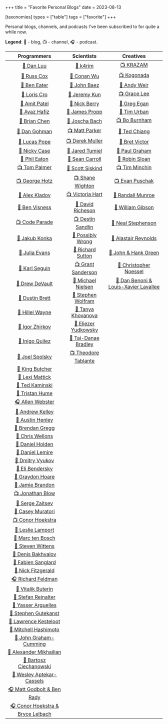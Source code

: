+++
title = "Favorite Personal Blogs"
date = 2023-08-13

[taxonomies]
types = ["table"]
tags = ["favorite"]
+++

Personal blogs, channels, and podcasts I've been subscribed to for quite a while now.

<!-- more -->

**Legend**: 💭 - blog, 📺 - channel, 🎧 - podcast.

|                              Programmers                              |                               Scientists                               |                             Creatives                              |
|:---------------------------------------------------------------------:|:----------------------------------------------------------------------:|:------------------------------------------------------------------:|
|             [💭 Dan Luu](https://www.patreon.com/danluu)              |                 [💭 k4rim](https://scientific.place/)                  |        [📺 KRAZAM](https://www.youtube.com/@KRAZAM/videos)         |
|               [💭 Russ Cox](https://research.swtch.com)               |                  [💭 Conan Wu](https://conanwu.com/)                   |            [📺 Kogonada](https://kogonada.com/archive)             |
|           [💭 Ben Eater](https://www.youtube.com/@BenEater)           |       [💭 John Baez](https://math.ucr.edu/home/baez/README.html)       |            [💭 Andy Weir](https://andyweirauthor.com/)             |
|               [💭 Loris Cro](https://kristoff.it/blog/)               |                 [💭 Jeremy Kun](https://jeremykun.com)                 |   [📺 Grace Lee](https://www.youtube.com/@WhatsSoGreatAboutThat)   |
|             [💭 Amit Patel](https://amitp.blogspot.com/)              |          [💭 Nick Berry](https://datagenetics.com/blog.html)           | [💭 Greg Egan](https://www.gregegan.net/BIBLIOGRAPHY/Online.html)  |
|                [💭 Ayaz Hafiz](https://ayazhafiz.com)                 |          [💭 James Propp](https://mathenchant.wordpress.com/)          |          [💭 Tim Urban](https://waitbutwhy.com/archive/)           |
|              [💭 Brian Chen](https://blog.vero.site/all)              |                    [💭 Joscha Bach](http://bach.ai)                    |        [📺 Bo Burnham](https://www.youtube.com/@boburnham)         |
|           [💭 Dan Gohman](https://blog.sunfishcode.online/)           |        [📺 Matt Parker](https://www.youtube.com/@standupmaths)         | [💭 Ted Chiang](https://www.newyorker.com/contributors/ted-chiang) |
|               [💭 Lucas Pope](https://www.dukope.com/)                |         [📺 Derek Muller](https://www.youtube.com/@veritasium)         |              [💭 Bret Victor](http://worrydream.com)               |
|                  [💭 Nicky Case](https://ncase.me/)                   |         [💭 Jared Tumiel](https://jaredtumiel.github.io/blog/)         |       [💭 Paul Graham](http://paulgraham.com/articles.html)        |
|             [💭 Phil Eaton](https://notes.eatonphil.com)              |        [💭 Sean Carroll](https://www.preposterousuniverse.com/)        |           [💭 Robin Sloan](https://www.robinsloan.com/)            |
|         [📺 Tom Palmer](https://www.youtube.com/@contextfree)         |        [💭 Scott Siskind](https://astralcodexten.substack.com)         |       [📺 Tim Minchin](https://www.youtube.com/@TimMinchin)        |
|       [📺 George Hotz](https://www.youtube.com/@geohotarchive)        |       [📺 Shane Wighton](https://www.youtube.com/@StuffMadeHere)       |      [📺 Evan Puschak](https://www.youtube.com/@Nerdwriter1)       |
|              [💭 Alex Kladov](https://matklad.github.io)              |           [📺 Victoria Hart](https://www.youtube.com/Vihart)           |           [💭 Randall Munroe](https://xkcd.com/archive/)           |
|                [💭 Ben Visness](https://bvisness.me/)                 |  [💭 David Richeson](https://divisbyzero.com/blog-division-by-zero/)   |        [💭 William Gibson](https://williamgibsonbooks.com/)        |
|         [📺 Code Parade](https://www.youtube.com/@CodeParade)         |     [📺 Destin Sandlin](https://www.youtube.com/@smartereveryday)      |       [💭 Neal Stephenson](https://www.nealstephenson.com/)        |
|              [💭 Jakub Konka](http://www.jakubkonka.com)              |        [💭 Possibly Wrong](https://possiblywrong.wordpress.com)        |     [💭 Alastair Reynolds](https://www.alastairreynolds.com/)      |
|                   [💭 Julia Evans](https://jvns.ca)                   |          [💭 Richard Sutton](http://www.incompleteideas.net)           |         [💭 John & Hank Green](https://nerdfighteria.com)          |
|             [💭 Karl Seguin](https://www.openmymind.net/)             |       [📺 Grant Sanderson](https://www.youtube.com/@3blue1brown)       |       [💭 Christopher Noessel](https://scifiinterfaces.com)        |
|              [💭 Drew DeVault](https://drewdevault.com)               |           [💭 Michael Nielsen](https://michaelnielsen.org/)            |   [💭 Dan Benoni & Louis-Xavier Lavallee](https://growth.design)   |
|              [💭 Dustin Brett](https://dustinbrett.com/)              | [💭 Stephen Wolfram](https://writings.stephenwolfram.com/all-by-date/) |                                                                    |
|   [💭 Hillel Wayne](https://buttondown.email/hillelwayne/archive/)    |         [💭 Tanya Khovanova](https://www.tanyakhovanova.com/)          |                                                                    |
|           [💭 Igor Zhirkov](https://rubber-duck-typing.com)           |       [💭 Eliezer Yudkowsky](https://www.yudkowsky.net/sitemap/)       |                                                                    |
|              [💭 Inigo Quilez](https://iquilezles.org/)               |      [💭 Tai-Danae Bradley](https://www.math3ma.com/categories/)       |                                                                    |
|          [💭 Joel Spolsky](https://www.joelonsoftware.com/)           |    [📺 Theodore Tablante](https://www.youtube.com/@BranchEducation)    |                                                                    |
|                 [💭 King Butcher](https://kprotty.me)                 |                                                                        |                                                                    |
|            [💭 Lexi Mattick](https://kognise.dev/writing)             |                                                                        |                                                                    |
|         [💭 Ted Kaminski](https://www.tedinski.com/archive/)          |                                                                        |                                                                    |
|           [💭 Tristan Hume](https://thume.ca/archive.html)            |                                                                        |                                                                    |
|         [🎧 Allen Webster](https://conversations.mr4th.com/)          |                                                                        |                                                                    |
|             [💭 Andrew Kelley](https://andrewkelley.me/)              |                                                                        |                                                                    |
|        [💭 Austin Henley](https://austinhenley.com/blog.html)         |                                                                        |                                                                    |
|        [💭 Brendan Gregg](https://www.brendangregg.com/blog/)         |                                                                        |                                                                    |
|          [💭 Chris Wellons](https://nullprogram.com/index/)           |                                                                        |                                                                    |
|      [💭 Daniel Holden](https://www.theorangeduck.com/page/all)       |                                                                        |                                                                    |
|              [💭 Daniel Lemire](https://lemire.me/blog/)              |                                                                        |                                                                    |
|          [💭 Dmitry Vyukov](https://www.1024cores.net/home/)          |                                                                        |                                                                    |
|    [💭 Eli Bendersky](https://eli.thegreenplace.net/archives/all/)    |                                                                        |                                                                    |
|          [💭 Graydon Hoare](https://graydon2.dreamwidth.org)          |                                                                        |                                                                    |
|        [💭 Jamie Brandon](https://www.scattered-thoughts.net)         |                                                                        |                                                                    |
|         [📺 Jonathan Blow](https://www.youtube.com/@jblow888)         |                                                                        |                                                                    |
|             [💭 Serge Zaitsev](https://zserge.com/posts/)             |                                                                        |                                                                    |
|         [💭 Casey Muratori](https://www.computerenhance.com/)         |                                                                        |                                                                    |
|       [📺 Conor Hoekstra](https://www.youtube.com/@code_report)       |                                                                        |                                                                    |
|        [💭 Leslie Lamport](https://lamport.azurewebsites.net/)        |                                                                        |                                                                    |
|            [💭 Marc ten Bosch](https://marctenbosch.com/)             |                                                                        |                                                                    |
|                 [💭 Steven Wittens](https://acko.net)                 |                                                                        |                                                                    |
|           [💭 Denis Bakhvalov](https://easyperf.net/notes/)           |                                                                        |                                                                    |
|           [💭 Fabien Sanglard](https://fabiensanglard.net)            |                                                                        |                                                                    |
|           [💭 Nick Fitzgerald](https://fitzgeraldnick.com/)           |                                                                        |                                                                    |
|           [🎧 Richard Feldman](https://pod.link/1602572955)           |                                                                        |                                                                    |
|               [💭 Vitalik Buterin](https://vitalik.ca)                |                                                                        |                                                                    |
|      [💭 Stefan Reinalter](https://blog.molecular-matters.com/)       |                                                                        |                                                                    |
|             [💭 Yasser Arguelles](https://yasserarg.com/)             |                                                                        |                                                                    |
|      [💭 Stephen Gutekanst](https://devlog.hexops.com/archives/)      |                                                                        |                                                                    |
|      [💭 Lawrence Kesteloot](https://www.teamten.com/lawrence/)       |                                                                        |                                                                    |
|        [💭 Mitchell Hashimoto](https://mitchellh.com/writing)         |                                                                        |                                                                    |
|              [💭 John Graham-Cumming](https://jgc.org/)               |                                                                        |                                                                    |
|        [💭 Alexander Mikhailian](http://mikhailian.mova.org/)         |                                                                        |                                                                    |
|      [💭 Bartosz Ciechanowski](https://ciechanow.ski/archives/)       |                                                                        |                                                                    |
|        [💭 Wesley Aptekar-Cassels](https://blog.wesleyac.com)         |                                                                        |                                                                    |
| [🎧 Matt Godbolt & Ben Rady](https://www.twoscomplement.org/#podcast) |                                                                        |                                                                    |
|   [🎧 Conor Hoekstra & Bryce Lelbach](https://adspthepodcast.com/)    |                                                                        |                                                                    |
